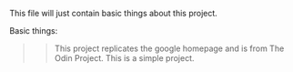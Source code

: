 This file will just contain basic things about this project.

Basic things:
>> This project replicates the google homepage and is from The Odin Project.
>> This is a simple project.
